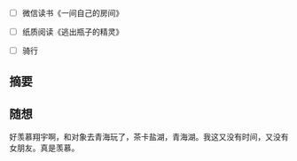 - [ ] 微信读书《一间自己的房间》
- [ ] 纸质阅读《逃出瓶子的精灵》
- [ ] 骑行


## 摘要


## 随想
好羡慕翔宇啊，和对象去青海玩了，茶卡盐湖，青海湖。我这又没有时间，又没有女朋友。真是羡慕。
